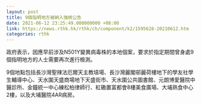 ```yaml
---
layout: post
title: 9個指明地方被納入強檢公告
date: 2021-06-12 23:25:49.000000000 +08:00
link: https://news.rthk.hk/rthk/ch/component/k2/1595628-20210612.htm
categories: rthk
---
```


政府表示，因應早前涉及N501Y變異病毒株的本地個案，要求於指定期間曾身處9個指明地方的人士需要再次進行檢測。

9個地點包括長沙灣聖辣法厄爾天主教墳場、長沙灣麗閣邨麗荷樓地下的學友社學生輔導中心、天水圍天盛商場地下天盛街市、天水圍公共圖書館、元朗博愛醫院中醫診所、金鐘統一中心練松柏律師行、紅磡置富都會8樓美食廣場、大埔熟食中心2樓，以及大埔醫院4AR病房。
